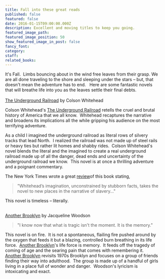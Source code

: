 ```yaml
---
title: Fall into these great reads
published: false
featured: false
date: 2016-01-15T09:00:00.000Z
description: Excellent and moving titles to keep you going.
featured_image_path:
featured_image_position: 50
show_featured_image_in_post: false
fancy_font:
category:
staff:
related_books:
---
```



It's Fall.&nbsp; Limbs bouncing about in the wind free leaves from their grasp. We are all done traveling to the shore and sleeping under the stars – but, that doesn't mean the adventure has to end. &nbsp; Here are some fantastic novels that will breathe life into you as the leaves settle their final debts.
<br>
<br>[The Underground Railroad](http://www.brooklinebooksmith-shop.com/book/9780385542364) by Colson Whitehead

Colson Whitehead's <u>The Underground Railroad</u> retells the cruel and brutal history of America that we all know.&nbsp; Whitehead recaptures the narrative and broadens its implications all the while gripping his audience on the most terrifying adventure.

As a child I imagined the underground railroad as literal rows of silvery tracks that lead North.&nbsp; I realized the railroad was not made up of steel rails or heavy ties but rather lit homes and shabby rides.&nbsp; Colson Whitehead's novel blends the literal and the imagined to create a real underground railroad made up of all the danger, dead ends and uncertainty of the underground railroad we know.&nbsp; This novel is at once a thrilling adventure and a poignant commentary.

The New York Times wrote a great [review](http://www.nytimes.com/2016/08/14/books/review/colson-whitehead-underground-railroad.html?_r=0)of this book stating,

> "Whitehead’s imagination, unconstrained by stubborn facts, takes the novel to new places in the narrative of slavery…"

This novel is timeless – literally.
<br>&nbsp;

[Another Brooklyn](http://www.brooklinebooksmith-shop.com/book/9780062359988) by Jacqueline Woodson

> "I know now that what is tragic isn't the moment. It is the memory."

This novel is on fire.&nbsp; It is not a spontaneous, flailing fire pushed around by the oxygen that feeds it but a blazing, controlled burn breathing in its life force.&nbsp; <u>Another Brooklyn</u>'s life force is memory.&nbsp; It feeds off the tragedy of coming of age and the searing pain that comes with remembering it.&nbsp; <u>Another Brooklyn</u> revisits 1970s Brooklyn and focuses on a group of friends finding their way into adulthood.&nbsp; The group is made up of a handful of girls living in a place full of wonder and danger.&nbsp; Woodson's lyricism is intoxicating and exact.&nbsp;

&nbsp;